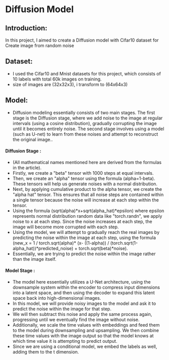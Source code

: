 # Diffusion Model

## Introduction:
In this project, I aimed to create a Diffusion model with Cifar10 dataset for Create image from random noise

## Dataset:
- I used the Cifar10 and Mnist datasets for this project, which consists of 10 labels with total 60k images on training.
- size of images are (32x32x3), i transform to (64x64x3)

## Model:
- Diffusion modeling essentially consists of two main stages. The first stage is the Diffusion stage, where we add noise to the image at regular intervals (using a cosine distribution), gradually corrupting the image until it becomes entirely noise. The second stage involves using a model (such as U-net) to learn from these noises and attempt to reconstruct the original image..

#### Diffusion Stage :
- (All mathematical names mentioned here are derived from the formulas in the article).
- Firstly, we create a "beta" tensor with 1000 steps at equal intervals.
-  Then, we create an "alpha" tensor using the formula (alpha=1-beta). These tensors will help us generate noises with a normal distribution.
-  Next, by applying cumulative product to the alpha tensor, we create the "alpha hat" tensor. This ensures that all noise steps are contained within a single tensor because the noise will increase at each step within the tensor.
-  Using the formula (sqrt(alpha)*x+sqrt(alpha_hat)*epsilon) where epsilon represents normal distribution random data like "torch.randn", we apply noise to x at each step. Since the noise increases at each step, the image will become more corrupted with each step.
- Using the model, we will attempt to gradually reach the real images by predicting the noise within the image at each step, using the formula (new_x = 1 / torch.sqrt(alpha)* (x- ((1-alpha)) / (torch.sqrt(1-alpha_hat))*predicted_noise) + torch.sqrt(beta)*noise). 
- Essentially, we are trying to predict the noise within the image rather than the image itself.

#### Model Stage :
- The model here essentially utilizes a U-Net architecture, using the downsample system within the encoder to compress input dimensions into a latent space, and then using the decoder to expand this latent space back into high-dimensional images.
-  In this model, we will provide noisy images to the model and ask it to predict the noise within the image for that step.
-  We will then subtract this noise and apply the same process again, progressing until we eventually find the image without noise.
-  Additionally, we scale the time values with embeddings and feed them to the model during downsampling and upsampling. We then combine these time values with the image output so that the model knows at which time value it is attempting to predict output.
-  Since we are using a conditional model, we embed the labels as well, adding them to the t dimension.
